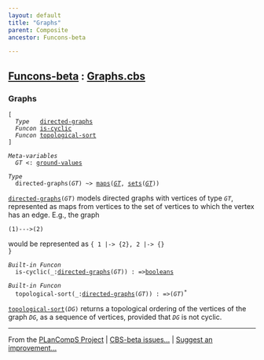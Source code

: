 ```yaml
---
layout: default
title: "Graphs"
parent: Composite
ancestor: Funcons-beta

---
```


[Funcons-beta] : [Graphs.cbs]
-----------------------------

### Graphs

<div class="highlighter-rouge"><pre class="highlight"><code>[
  <i class="keyword">Type</i>   <span class="name"><a href="#Name_directed-graphs">directed-graphs</a></span>
  <i class="keyword">Funcon</i> <span class="name"><a href="#Name_is-cyclic">is-cyclic</a></span>
  <i class="keyword">Funcon</i> <span class="name"><a href="#Name_topological-sort">topological-sort</a></span>
]</code></pre></div>


<div class="highlighter-rouge"><pre class="highlight"><code><i class="keyword">Meta-variables</i>
  <span id="PartVariable_GT"><i class="var">GT</i></span> <: <span class="name"><a href="../../Value-Types/index.html#Name_ground-values">ground-values</a></span></code></pre></div>


<div class="highlighter-rouge"><pre class="highlight"><code><i class="keyword">Type</i>
  <span class="name"><span id="Name_directed-graphs">directed-graphs</span></span>(<span id="Variable40_GT"><i class="var">GT</i></span>) ~> <span class="name"><a href="../Maps/index.html#Name_maps">maps</a></span>(<a href="#Variable40_GT"><i class="var">GT</i></a>, <span class="name"><a href="../Sets/index.html#Name_sets">sets</a></span>(<a href="#Variable40_GT"><i class="var">GT</i></a>))</code></pre></div>


  <code><span class="name"><a href="#Name_directed-graphs">directed-graphs</a></span>(<i class="var">GT</i>)</code> models directed graphs with vertices of type <code><i class="var">GT</i></code>,
  represented as maps from vertices to the set of vertices to which the
  vertex has an edge.  E.g., the graph

    (1)--->(2)

  would be represented as <code>{ 1 |-> {2}, 2 |-> {} }</code>  


<div class="highlighter-rouge"><pre class="highlight"><code><i class="keyword">Built-in</i> <i class="keyword">Funcon</i>
  <span class="name"><span id="Name_is-cyclic">is-cyclic</span></span>(_:<span class="name"><a href="#Name_directed-graphs">directed-graphs</a></span>(<span id="Variable155_GT"><i class="var">GT</i></span>)) : =><span class="name"><a href="../../Primitive/Booleans/index.html#Name_booleans">booleans</a></span></code></pre></div>
<div class="highlighter-rouge"><pre class="highlight"><code><i class="keyword">Built-in</i> <i class="keyword">Funcon</i>
  <span class="name"><span id="Name_topological-sort">topological-sort</span></span>(_:<span class="name"><a href="#Name_directed-graphs">directed-graphs</a></span>(<span id="Variable186_GT"><i class="var">GT</i></span>)) : =>(<span id="Variable206_GT"><i class="var">GT</i></span>)<sup class="sup">*</sup></code></pre></div>

  <code><span class="name"><a href="#Name_topological-sort">topological-sort</a></span>(<i class="var">DG</i>)</code> returns a topological ordering of the vertices
  of the graph <code><i class="var">DG</i></code>, as a sequence of vertices, provided that <code><i class="var">DG</i></code> is not
  cyclic.



____

From the [PLanCompS Project] | [CBS-beta issues...] | [Suggest an improvement...]

[Graphs.cbs]: Graphs.cbs 
  "CBS SOURCE FILE"
[Funcons-beta]: /CBS-beta/docs/Funcons-beta
  "FUNCONS-BETA"
[Unstable-Funcons-beta]: /CBS-beta/docs/Unstable-Funcons-beta
  "UNSTABLE-FUNCONS-BETA"
[Languages-beta]: /CBS-beta/docs/Languages-beta
  "LANGUAGES-BETA"
[Unstable-Languages-beta]: /CBS-beta/docs/Unstable-Languages-beta
  "UNSTABLE-LANGUAGES-BETA"
[CBS-beta]: /CBS-beta "CBS-BETA"
[PLanCompS Project]: https://plancomps.github.io
  "PROGRAMMING LANGUAGE COMPONENTS AND SPECIFICATIONS PROJECT HOME PAGE"
[CBS-beta issues...]: https://github.com/plancomps/CBS-beta/issues
  "CBS-BETA ISSUE REPORTS ON GITHUB"
[Suggest an improvement...]: mailto:plancomps@gmail.com?Subject=CBS-beta%20-%20comment&Body=Re%3A%20CBS-beta%20specification%20at%20Values/Composite/Graphs/Graphs.cbs%0A%0AComment/Query/Issue/Suggestion%3A%0A%0A%0ASignature%3A%0A 
  "GENERATE AN EMAIL TEMPLATE"
